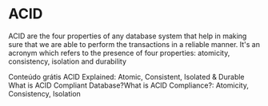 # ACID

ACID are the four properties of any database system that help in making sure that we are able to perform the transactions in a reliable manner. It's an acronym which refers to the presence of four properties: atomicity, consistency, isolation and durability

<ResourceGroupTitle>Conteúdo grátis</ResourceGroupTitle>
<BadgeLink badgeText='Watch' href='https://www.youtube.com/watch?v=yaQ5YMWkxq4'>ACID Explained: Atomic, Consistent, Isolated & Durable</BadgeLink>
<BadgeLink badgeText='Read' colorScheme='yellow' href='https://retool.com/blog/whats-an-acid-compliant-database/'>What is ACID Compliant Database?</BadgeLink><BadgeLink badgeText='Read' colorScheme='yellow' href='https://fauna.com/blog/what-is-acid-compliance-atomicity-consistency-isolation'>What is ACID Compliance?: Atomicity, Consistency, Isolation</BadgeLink>
